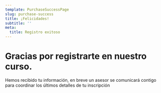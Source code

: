 ```yaml
---
template: PurchaseSuccessPage
slug: purchase-success
title: ¡Felicidades!
subtitle: ''
meta:
  title: Registro exitoso
---
```

# Gracias por registrarte en nuestro curso.

Hemos recibido tu información, en breve un asesor se comunicará contigo para coordinar los últimos detalles de tu inscripción
